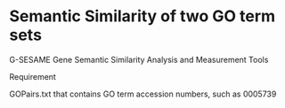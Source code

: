 # Semantic Similarity of two GO term sets

G-SESAME
Gene Semantic Similarity Analysis and Measurement Tools

Requirement

GOPairs.txt that contains GO term accession numbers, such as 0005739
